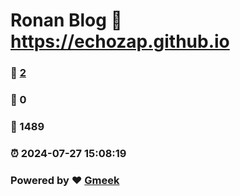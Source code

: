 # Ronan Blog :link: https://echozap.github.io 
### :page_facing_up: [2](https://echozap.github.io/tag.html) 
### :speech_balloon: 0 
### :hibiscus: 1489 
### :alarm_clock: 2024-07-27 15:08:19 
### Powered by :heart: [Gmeek](https://github.com/Meekdai/Gmeek)
